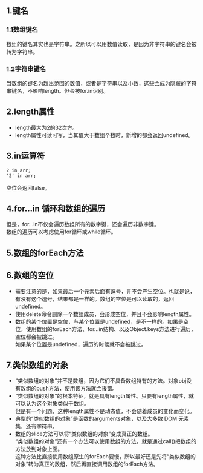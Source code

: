 ##  1.键名
### 1.1数组键名
数组的键名其实也是字符串。之所以可以用数值读取，是因为非字符串的键名会被转为字符串。
### 1.2字符串键名
当数组的键名为超出范围的数值，或者是字符串以及小数，这些会成为隐藏的字符串键名，不影响length。但会被for.in识别。
## 2.length属性
* length最大为2的32次方。
* length属性可读可写，当其值大于数组个数时，新增的都会返回undefined。
## 3.in运算符
```
2 in arr;
'2' in arr;
```
空位会返回false。
## 4.for...in 循环和数组的遍历 
但是，for...in不仅会遍历数组所有的数字键，还会遍历非数字键。  
数组的遍历可以考虑使用for循环或while循环。  
## 5.数组的forEach方法
## 6.数组的空位
* 需要注意的是，如果最后一个元素后面有逗号，并不会产生空位。也就是说，有没有这个逗号，结果都是一样的。数组的空位是可以读取的，返回undefined。  
* 使用delete命令删除一个数组成员，会形成空位，并且不会影响length属性。
* 数组的某个位置是空位，与某个位置是undefined，是不一样的。如果是空位，使用数组的forEach方法、for...in结构、以及Object.keys方法进行遍历，空位都会被跳过。  
如果某个位置是undefined，遍历的时候就不会被跳过。  
## 7.类似数组的对象
* “类似数组的对象”并不是数组，因为它们不具备数组特有的方法。对象obj没有数组的push方法，使用该方法就会报错。  
* “类似数组的对象”的根本特征，就是具有length属性。只要有length属性，就可以认为这个对象类似于数组。  
但是有一个问题，这种length属性不是动态值，不会随着成员的变化而变化。  
* 典型的“类似数组的对象”是函数的arguments对象，以及大多数 DOM 元素集，还有字符串。 
* 数组的slice方法可以将“类似数组的对象”变成真正的数组。  
“类似数组的对象”还有一个办法可以使用数组的方法，就是通过call()把数组的方法放到对象上面。  
这种方法比直接使用数组原生的forEach要慢，所以最好还是先将“类似数组的对象”转为真正的数组，然后再直接调用数组的forEach方法。

